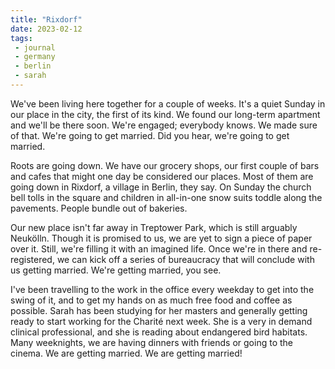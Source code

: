 ```yaml
---
title: "Rixdorf"
date: 2023-02-12
tags:
 - journal
 - germany
 - berlin
 - sarah
---
```


We've been living here together for a couple of weeks. It's a quiet Sunday in our place in the city, the first of its kind. We found our long-term apartment and we'll be there soon. We're engaged; everybody knows. We made sure of that. We're going to get married. Did you hear, we're going to get married.

Roots are going down. We have our grocery shops, our first couple of bars and cafes that might one day be considered our places. Most of them are going down in Rixdorf, a village in Berlin, they say. On Sunday the church bell tolls in the square and children in all-in-one snow suits toddle along the pavements. People bundle out of bakeries.

Our new place isn't far away in Treptower Park, which is still arguably Neukölln. Though it is promised to us, we are yet to sign a piece of paper over it. Still, we're filling it with an imagined life. Once we're in there and re-registered, we can kick off a series of bureaucracy that will conclude with us getting married. We're getting married, you see.

I've been travelling to the work in the office every weekday to get into the swing of it, and to get my hands on as much free food and coffee as possible. Sarah has been studying for her masters and generally getting ready to start working for the Charité next week. She is a very in demand clinical professional, and she is reading about endangered bird habitats. Many weeknights, we are having dinners with friends or going to the cinema. We are getting married. We are getting married!